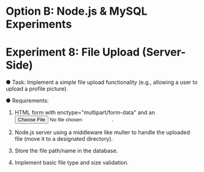 # Option B: Node.js & MySQL Experiments

# Experiment 8: File Upload (Server-Side)

● Task: Implement a simple file upload functionality (e.g., allowing a user to upload a profile
picture).

● Requirements:

1. HTML form with enctype="multipart/form-data" and an <input type="file">.

2. Node.js server using a middleware like multer to handle the uploaded file (move it
to a designated directory).

3. Store the file path/name in the database.

4. Implement basic file type and size validation.
